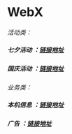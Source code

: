 # WebX

*活动类：*

##### 七夕活动 ：[链接地址](https://github.com/fanyanbo/WebX-qx)

##### 国庆活动 ：[链接地址](https://github.com/fanyanbo/WebX-gq)

























*业务类：*

##### 本机信息 ：[链接地址](https://github.com/fanyanbo/WebX-Info)

#####     广告 ：[链接地址](https://github.com/fanyanbo/WebX-Ad)
